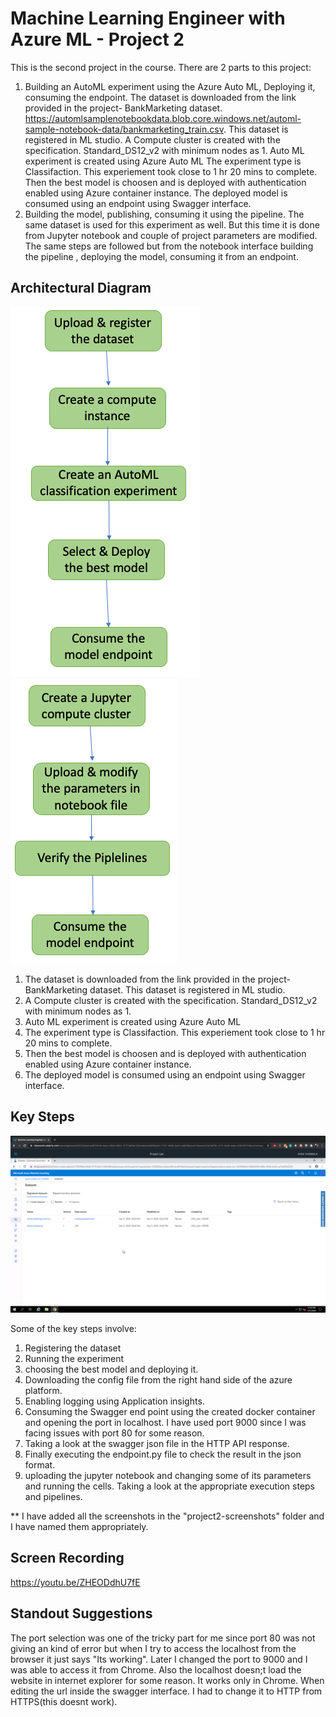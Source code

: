 
# Machine Learning Engineer with Azure ML - Project 2

This is the second project in the course. There are 2 parts to this project: 
1. Building an AutoML experiment using the Azure Auto ML, Deploying it, consuming the endpoint. 
    The dataset is downloaded from the link provided in the project- BankMarketing dataset. https://automlsamplenotebookdata.blob.core.windows.net/automl-sample-notebook-data/bankmarketing_train.csv. This dataset is registered in ML studio. 
    A Compute cluster is created with the specification. Standard_DS12_v2 with minimum nodes as 1. 
    Auto ML experiment is created using Azure Auto ML
    The experiment type is Classifaction. This experiement took close to 1 hr 20 mins to complete. 
    Then the best model is choosen and is deployed with authentication enabled using Azure container instance. 
    The deployed model is consumed using an endpoint using Swagger interface. 
2. Building the model, publishing, consuming it using the pipeline. 
    The same dataset is used for this experiment as well. 
    But this time it is done from Jupyter notebook and couple of project parameters are modified. 
    The same steps are followed but from the notebook interface building the pipeline , deploying the model, consuming it from an endpoint. 


## Architectural Diagram
![](architecture.png)
![](architecture2.png)

1. The dataset is downloaded from the link provided in the project- BankMarketing dataset. This dataset is registered in ML studio. 
2. A Compute cluster is created with the specification. Standard_DS12_v2 with minimum nodes as 1. 
3. Auto ML experiment is created using Azure Auto ML
4. The experiment type is Classifaction. This experiement took close to 1 hr 20 mins to complete. 
5. Then the best model is choosen and is deployed with authentication enabled using Azure container instance. 
6. The deployed model is consumed using an endpoint using Swagger interface. 

## Key Steps
![](/project2-screenshots/1bankmarketing-registereddataset.png)

Some of the key steps involve: 
1. Registering the dataset
2. Running the experiment
3. choosing the best model and deploying it. 
4. Downloading the config file from the right hand side of the azure platform. 
5. Enabling logging using Application insights. 
6. Consuming the Swagger end point using the created docker container and opening the port in localhost. I have used port 9000 since I was facing issues with port 80 for some reason. 
7. Taking a look at the swagger json file in the HTTP API response.
8. Finally executing the endpoint.py file to check the result in the json format. 
10. uploading the jupyter notebook and changing some of its parameters and running the cells. Taking a look at the appropriate execution steps and pipelines. 

** I have added all the screenshots in the "project2-screenshots" folder and I have named them appropriately.

## Screen Recording
https://youtu.be/ZHEODdhU7fE

## Standout Suggestions
The port selection was one of the tricky part for me since port 80 was not giving an kind of error but when I try to access the localhost from the browser it just says "Its working". Later I changed the port to 9000 and I was able to access it from Chrome. 
Also the localhost doesn;t load the website in internet explorer for some reason. It works only in Chrome. 
When editing the url inside the swagger interface. I had to change it to HTTP from HTTPS(this doesnt work). 
